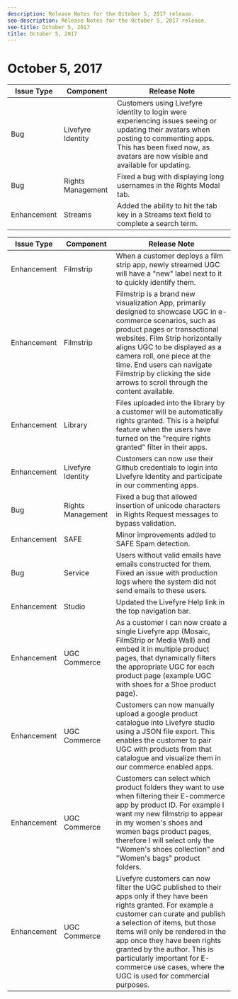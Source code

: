 ```yaml
---
description: Release Notes for the October 5, 2017 release.
seo-description: Release Notes for the October 5, 2017 release.
seo-title: October 5, 2017
title: October 5, 2017
---
```


# October 5, 2017

<table id="table_tth_dwn_lbb"> 
 <title>Production Release</title> 
 <tgroup cols="3"> 
  <colspec colnum="1" colname="col1" /> 
  <colspec colnum="2" colname="col2" /> 
  <colspec colnum="3" colname="col3" /> 
  <thead> 
   <tr> 
    <th class="entry"> <b>Issue Type</b> </th> 
    <th class="entry"> <b>Component</b> </th> 
    <th class="entry"> <b>Release Note</b> </th> 
   </tr> 
  </thead> 
  <tbody> 
   <tr> 
    <td>Bug</td> 
    <td>Livefyre Identity</td> 
    <td>Customers using Livefyre identity to login were experiencing issues seeing or updating their avatars when posting to commenting apps. This has been fixed now, as avatars are now visible and available for updating.</td> 
   </tr> 
   <tr> 
    <td>Bug</td> 
    <td>Rights Management</td> 
    <td>Fixed a bug with displaying long usernames in the Rights Modal tab.</td> 
   </tr> 
   <tr> 
    <td>Enhancement</td> 
    <td>Streams</td> 
    <td>Added the ability to hit the tab key in a Streams text field to complete a search term.</td> 
   </tr> 
  </tbody> 
 </tgroup> 
</table>

<table id="table_gy3_vyn_lbb"> 
 <title>UAT Release</title> 
 <tgroup cols="3"> 
  <colspec colnum="1" colname="col1" /> 
  <colspec colnum="2" colname="col2" /> 
  <colspec colnum="3" colname="col3" /> 
  <thead> 
   <tr> 
    <th class="entry"> <b>Issue Type</b> </th> 
    <th class="entry"> <b>Component</b> </th> 
    <th class="entry"> <b>Release Note</b> </th> 
   </tr> 
  </thead> 
  <tbody> 
   <tr> 
    <td>Enhancement</td> 
    <td>Filmstrip</td> 
    <td>When a customer deploys a film strip app, newly streamed UGC will have a "new" label next to it to quickly identify them.</td> 
   </tr> 
   <tr> 
    <td>Enhancement</td> 
    <td>Filmstrip</td> 
    <td>Filmstrip is a brand new visualization App, primarily designed to showcase UGC in e-commerce scenarios, such as product pages or transactional websites. Film Strip horizontally aligns UGC to be displayed as a camera roll, one piece at the time. End users can navigate Filmstrip by clicking the side arrows to scroll through the content available.</td> 
   </tr> 
   <tr> 
    <td>Enhancement</td> 
    <td>Library</td> 
    <td>Files uploaded into the library by a customer will be automatically rights granted. This is a helpful feature when the users have turned on the "require rights granted" filter in their apps.</td> 
   </tr> 
   <tr> 
    <td>Enhancement</td> 
    <td>Livefyre Identity</td> 
    <td>Customers can now use their Github credentials to login into LIvefyre Identity and participate in our commenting apps.</td> 
   </tr> 
   <tr> 
    <td>Bug</td> 
    <td>Rights Management</td> 
    <td>Fixed a bug that allowed insertion of unicode characters in Rights Request messages to bypass validation.</td> 
   </tr> 
   <tr> 
    <td>Enhancement</td> 
    <td>SAFE</td> 
    <td>Minor improvements added to SAFE Spam detection.</td> 
   </tr> 
   <tr> 
    <td>Bug</td> 
    <td>Service</td> 
    <td>Users without valid emails have emails constructed for them. Fixed an issue with production logs where the system did not send emails to these users.</td> 
   </tr> 
   <tr> 
    <td>Enhancement</td> 
    <td>Studio</td> 
    <td>Updated the Livefyre Help link in the top navigation bar.</td> 
   </tr> 
   <tr> 
    <td>Enhancement</td> 
    <td>UGC Commerce</td> 
    <td>As a customer I can now create a single Livefyre app (Mosaic, FilmStrip or Media Wall) and embed it in multiple product pages, that dynamically filters the appropriate UGC for each product page (example UGC with shoes for a Shoe product page).</td> 
   </tr> 
   <tr> 
    <td>Enhancement</td> 
    <td>UGC Commerce</td> 
    <td>Customers can now manually upload a google product catalogue into Livefyre studio using a JSON file export. This enables the customer to pair UGC with products from that catalogue and visualize them in our commerce enabled apps.</td> 
   </tr> 
   <tr> 
    <td>Enhancement</td> 
    <td>UGC Commerce</td> 
    <td>Customers can select which product folders they want to use when filtering their E-commerce app by product ID. For example I want my new filmstrip to appear in my women's shoes and women bags product pages, therefore I will select only the "Women's shoes collection" and "Women's bags" product folders.</td> 
   </tr> 
   <tr> 
    <td>Enhancement</td> 
    <td>UGC Commerce</td> 
    <td>Livefyre customers can now filter the UGC published to their apps only if they have been rights granted. For example a customer can curate and publish a selection of items, but those items will only be rendered in the app once they have been rights granted by the author. This is particularly important for E-commerce use cases, where the UGC is used for commercial purposes.</td> 
   </tr> 
  </tbody> 
 </tgroup> 
</table>

